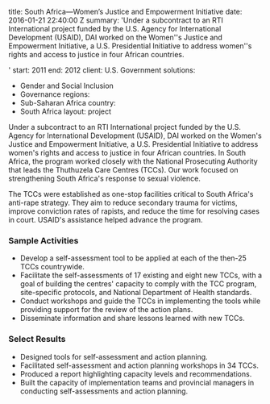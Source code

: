 
title: South Africa—Women’s Justice and Empowerment Initiative
date: 2016-01-21 22:40:00 Z
summary: 'Under a subcontract to an RTI International project funded by the U.S. Agency
  for International Development (USAID), DAI worked on the Women''s Justice and Empowerment
  Initiative, a U.S. Presidential Initiative to address women''s rights and access
  to justice in four African countries.

'
start: 2011
end: 2012
client: U.S. Government
solutions:
- Gender and Social Inclusion
- Governance
regions:
- Sub-Saharan Africa
country:
- South Africa
layout: project


Under a subcontract to an RTI International project funded by the U.S. Agency for International Development (USAID), DAI worked on the Women's Justice and Empowerment Initiative, a U.S. Presidential Initiative to address women's rights and access to justice in four African countries. In South Africa, the program worked closely with the National Prosecuting Authority that leads the Thuthuzela Care Centres (TCCs). Our work focused on strengthening South Africa's response to sexual violence.

The TCCs were established as one-stop facilities critical to South Africa's anti-rape strategy. They aim to reduce secondary trauma for victims, improve conviction rates of rapists, and reduce the time for resolving cases in court. USAID's assistance helped advance the program.

### Sample Activities

* Develop a self-assessment tool to be applied at each of the then-25 TCCs countrywide.
* Facilitate the self-assessments of 17 existing and eight new TCCs, with a goal of building the centres' capacity to comply with the TCC program, site-specific protocols, and National Department of Health standards.
* Conduct workshops and guide the TCCs in implementing the tools while providing support for the review of the action plans.
* Disseminate information and share lessons learned with new TCCs.

### Select Results

* Designed tools for self-assessment and action planning.
* Facilitated self-assessment and action planning workshops in 34 TCCs.
* Produced a report highlighting capacity levels and recommendations.
* Built the capacity of implementation teams and provincial managers in conducting self-assessments and action planning.
